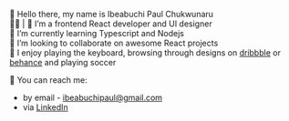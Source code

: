👋 Hello there, my name is Ibeabuchi Paul Chukwunaru <br>
🧑‍💻 | 💅 I’m a frontend React developer and UI designer  <br>
🥷 I’m currently learning Typescript and Nodejs <br>
🤘 I’m looking to collaborate on awesome React projects <br>
🎹 I enjoy playing the keyboard, browsing through designs on [dribbble](https://dribbble.com) or [behance](https://behance.net) and playing soccer

🤙 You can reach me: <br>
* by email - ibeabuchipaul@gmail.com <br>
* via [LinkedIn](https://linkedin.com/in/narudesigns) <br>